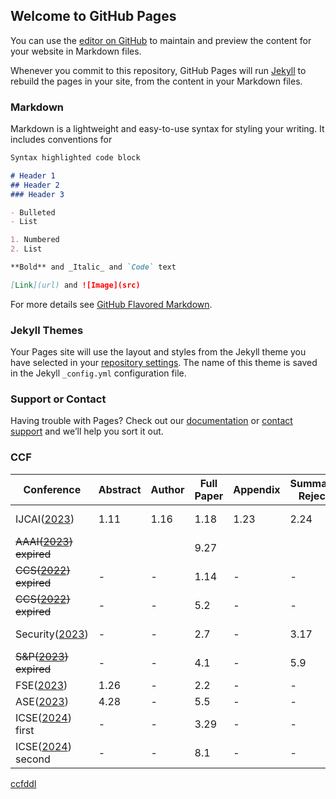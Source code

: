
## Welcome to GitHub Pages

You can use the [editor on GitHub](https://github.com/flyboss/flyboss.github.io/edit/master/README.md) to maintain and preview the content for your website in Markdown files.

Whenever you commit to this repository, GitHub Pages will run [Jekyll](https://jekyllrb.com/) to rebuild the pages in your site, from the content in your Markdown files.

### Markdown

Markdown is a lightweight and easy-to-use syntax for styling your writing. It includes conventions for

```markdown
Syntax highlighted code block

# Header 1
## Header 2
### Header 3

- Bulleted
- List

1. Numbered
2. List

**Bold** and _Italic_ and `Code` text

[Link](url) and ![Image](src)
```

For more details see [GitHub Flavored Markdown](https://guides.github.com/features/mastering-markdown/).

### Jekyll Themes

Your Pages site will use the layout and styles from the Jekyll theme you have selected in your [repository settings](https://github.com/flyboss/flyboss.github.io/settings). The name of this theme is saved in the Jekyll `_config.yml` configuration file.

### Support or Contact

Having trouble with Pages? Check out our [documentation](https://help.github.com/categories/github-pages-basics/) or [contact support](https://github.com/contact) and we’ll help you sort it out.


### CCF

| Conference | Abstract | Author | Full Paper | Appendix | Summary Reject | Rebuttal | Notification |
| --- | --- | --- | --- | --- | --- | --- | --- | 
| IJCAI([2023](https://ijcai-23.org/)) | 1.11 | 1.16 | 1.18| 1.23 | 2.24 | 3.20-3.23| 4.19 | 
| ~~AAAI([2023](https://aaai.org/Conferences/AAAI-23/)) expired~~ |  |  | 9.27 |  | | 10.20-10.24 | 11.18 | 
| ~~CCS([2022](https://www.sigsac.org/ccs/CCS2022/call-for/call-for-papers.html)) expired~~ | - | - | 1.14 | - | - | 2.18-3.6 | 3.10 |
| ~~CCS([2022](https://www.sigsac.org/ccs/CCS2022/call-for/call-for-papers.html)) expired~~ | - | - | 5.2 | - | - | 6.19-7.7 | 7.15 |
| Security([2023](https://www.usenix.org/conference/usenixsecurity23/call-for-papers)) | - | - | 2.7 | - | 3.17 | 4.24-4.26 | 5.8 | 
| ~~S&P([2023](https://www.ieee-security.org/TC/SP2023/cfpapers.html)) expired~~ | - | - | 4.1 | - | 5.9 | 6.7-6.21 | 6.24 |
| FSE([2023](https://2023.esec-fse.org/)) | 1.26 | - | 2.2 | - | - | - | 5.4 | 
| ASE([2023](https://conf.researchr.org/home/ase-2023)) | 4.28 | - | 5.5 | - | - | - | 7.17 | 
| ICSE([2024](https://conf.researchr.org/home/icse-2024)) first | - | - | 3.29 | - | - |  | 6.2 | 
| ICSE([2024](https://conf.researchr.org/home/icse-2024)) second | - | - | 8.1 | - | - |  | 10.10 | 


[ccfddl](https://ccfddl.github.io/)
